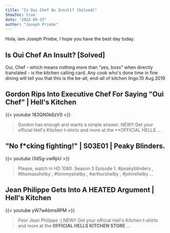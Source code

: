 ```yaml
---
title: "Is Oui Chef An Insult? [Solved]"
ShowToc: true 
date: "2022-05-15"
author: "Joseph Priebe" 
---
```


Hola, iam Joseph Priebe, I hope you have the best day today.
## Is Oui Chef An Insult? [Solved]
Oui, Chef - which means nothing more than “yes, boss” when directly translated - is the kitchen calling card. Any cook who's done time in fine dining will tell you that this is the be-all, end-all of kitchen lingo.10 Aug 2019

## Gordon Rips Into Executive Chef For Saying "Oui Chef" | Hell's Kitchen
{{< youtube 183QN0k6zV0 >}}
>Gordon has enough and wants a simple answer. NEW!! Get your official Hell's Kitchen t-shirts and more at the **OFFICIAL HELLS ...

## "No f*cking fighting!" | S03E01 | Peaky Blinders.
{{< youtube I3dSg-vwRpU >}}
>Please, watch in HD 1080. Season 3 Episode 1. #peakyblinders , #thomasshelby , #tommyshelby , #arthurshelby , #johnshelby ...

## Jean Philippe Gets Into A HEATED Argument | Hell's Kitchen
{{< youtube yW7wAbmsRPM >}}
>Poor Jean Philippe :( NEW!! Get your official Hell's Kitchen t-shirts and more at the **OFFICIAL HELLS KITCHEN STORE** ...

